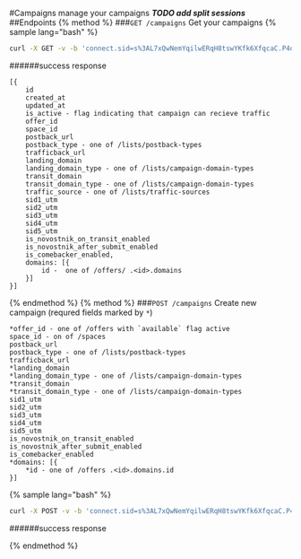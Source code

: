#Campaigns
manage your campaigns ***TODO add split sessions***
##Endpoints
{% method %}
###`GET /campaigns`
Get your campaigns
{% sample lang="bash" %}
```bash
curl -X GET -v -b 'connect.sid=s%3AL7xQwNemYqilwERqH8tswYKfk6XfqcaC.P4qkrt3mUix3Dw6A2ze7Z9phswc%2FHIKqGYZ4YJyLYE0' http://dashboard.everad.com/v2/campaigns
```
######success response
```
[{
    id
    created_at
    updated_at
    is_active - flag indicating that campaign can recieve traffic
    offer_id
    space_id
    postback_url
    postback_type - one of /lists/postback-types
    trafficback_url
    landing_domain
    landing_domain_type - one of /lists/campaign-domain-types
    transit_domain
    transit_domain_type - one of /lists/campaign-domain-types
    traffic_source - one of /lists/traffic-sources
    sid1_utm
    sid2_utm
    sid3_utm
    sid4_utm
    sid5_utm
    is_novostnik_on_transit_enabled
    is_novostnik_after_submit_enabled
    is_comebacker_enabled,
    domains: [{
        id -  one of /offers/ .<id>.domains
    }]
}]
```
{% endmethod %}
{% method %}
###`POST /campaigns`
Create new campaign (requred fields marked by `*`)
```
*offer_id - one of /offers with `available` flag active
space_id - on of /spaces
postback_url
postback_type - one of /lists/postback-types
trafficback_url
*landing_domain
*landing_domain_type - one of /lists/campaign-domain-types
*transit_domain
*transit_domain_type - one of /lists/campaign-domain-types
sid1_utm
sid2_utm
sid3_utm
sid4_utm
sid5_utm
is_novostnik_on_transit_enabled
is_novostnik_after_submit_enabled
is_comebacker_enabled
*domains: [{
    *id - one of /offers .<id>.domains.id   
}]
```

{% sample lang="bash" %}
```bash
curl -X POST -v -b 'connect.sid=s%3AL7xQwNemYqilwERqH8tswYKfk6XfqcaC.P4qkrt3mUix3Dw6A2ze7Z9phswc%2FHIKqGYZ4YJyLYE0' http://dashboard.everad.com/v2/campaigns
```
######success response

{% endmethod %}
